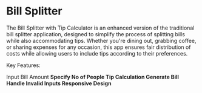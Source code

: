 # Bill Splitter

The Bill Splitter with Tip Calculator is an enhanced version of the traditional bill splitter application, designed to simplify the process of splitting bills while also accommodating tips. Whether you're dining out, grabbing coffee, or sharing expenses for any occasion, this app ensures fair distribution of costs while allowing users to include tips according to their preferences.

Key Features:

Input Bill Amount <b/>
Specify No of People <b/>
Tip Calculation <b/>
Generate Bill <b/>
Handle Invalid Inputs <b/> 
Responsive Design
